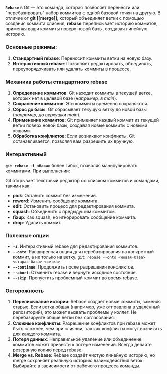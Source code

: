 **`Rebase`** в Git — это команда, которая позволяет перенести или "перебазировать" набор коммитов с одной базовой точки на другую.
В отличие от **git** **[[merge]]**, который объединяет ветки с помощью создания коммита слияния, **rebase** переписывает историю коммитов, применяя ваши коммиты поверх новой базы, создавая линейную историю.


### Основные режимы:
1. **Стандартный rebase**: Переносит коммиты ветки на новую базу.
2. **Интерактивный rebase**: Позволяет редактировать, объединять, переупорядочивать или удалять коммиты в процессе.


### Механика работы стандартного rebase

1. **Определение коммитов**: Git находит коммиты в текущей ветке, которых нет в целевой базе (*например, в main*).
2. **Сохранение коммитов**: Эти коммиты временно сохраняются.
3. **Сброс до базы**: Git сбрасывает текущую ветку до новой базы (*например, до верхушки main*).
4. **Применение коммитов**: Git применяет каждый коммит из текущей ветки поверх новой базы, создавая новые коммиты с новыми хэшами.
5. **Обработка конфликтов**: Если возникают конфликты, Git останавливается, позволяя вам разрешить их вручную.


### Интерактивный

**`git rebase -i <база>`** более гибок, позволяя манипулировать коммитами. При выполнении:

Git открывает текстовый редактор со списком коммитов и командами, такими как:

- **pick**: Оставить коммит без изменений.
- **reword**: Изменить сообщение коммита.
- **edit**: Остановить процесс для редактирования коммита.
- **squash**: Объединить с предыдущим коммитом.
- **fixup**: Как squash, но игнорировать сообщение коммита.
- **drop**: Удалить коммит.


### Полезные опции

- **`-i`**: Интерактивный rebase для редактирования коммитов.
- **`--onto`**: Расширенная опция для перебазирования на конкретный коммит, а не только на ветку. `git rebase --onto <новая-база> <старая-база> <ветка>`
- **`--continue`**: Продолжить после разрешения конфликтов.
- **`--abort`**: Отменить rebase и вернуть исходное состояние.
- **`--skip`**: Пропустить проблемный коммит во время rebase.


### Осторожность

1. **Переписывание истории**: Rebase создаёт новые коммиты, заменяя старые. Если ветка общая (например, уже отправлена в удалённый репозиторий), это может вызвать проблемы у коллег. Не перебазируйте общие ветки без согласования.
2. **Сложные конфликты**: Разрешение конфликтов при rebase может быть сложнее, чем при слиянии, так как конфликты могут возникать для каждого коммита.
3. **Потеря данных**: Неправильное удаление или объединение коммитов может привести к потере изменений. Всегда делайте резервную копию перед rebase.
4. **Merge vs. Rebase**: Rebase создаёт чистую линейную историю, но merge сохраняет реальную историю взаимодействия веток. Выбирайте в зависимости от рабочего процесса команды.